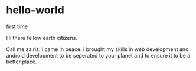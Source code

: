 # hello-world
first time

Hi there fellow earth citizens.

  Call me zairiz. i came in peace. i brought my skills in web development and android development to be seperated to your planet and to ensure it to be a better place.
